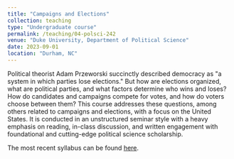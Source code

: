```yaml
---
title: "Campaigns and Elections"
collection: teaching
type: "Undergraduate course"
permalink: /teaching/04-polsci-242
venue: "Duke University, Department of Political Science"
date: 2023-09-01
location: "Durham, NC"
---
```


Political theorist Adam Przeworski succinctly described democracy as "a system in which parties lose elections." But how are elections organized, what are political parties, and what factors determine who wins and loses? How do candidates and campaigns compete for votes, and how do voters choose between them? This course addresses these questions, among others related to campaigns and elections, with a focus on the United States. It is conducted in an unstructured seminar style with a heavy emphasis on reading, in-class discussion, and written engagement with foundational and cutting-edge political science scholarship.

The most recent syllabus can be found [here](https://jgreen4919.github.io/files/syllabi/POLSCI_242D_duke_fall_2024.pdf).

<object class="pdf" 
            data=
"https://jgreen4919.github.io/files/syllabi/POLSCI_242D_duke_fall_2024.pdf"
            width="700"
            height="500">
    </object>